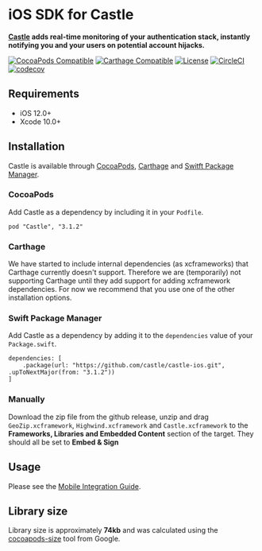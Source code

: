 # iOS SDK for Castle

**[Castle](https://castle.io) adds real-time monitoring of your authentication stack, instantly notifying you and your users on potential account hijacks.**

[![CocoaPods Compatible](https://img.shields.io/cocoapods/v/Castle.svg)](https://img.shields.io/cocoapods/v/Castle.svg)
[![Carthage Compatible](https://img.shields.io/badge/Carthage-compatible-4BC51D.svg?style=flat)](https://github.com/Carthage/Carthage)
[![License](https://img.shields.io/cocoapods/l/Castle.svg?style=flat)](http://cocoapods.org/pods/Castle)
[![CircleCI](https://circleci.com/gh/castle/castle-ios.svg?style=shield)](https://circleci.com/gh/castle/castle-ios)
[![codecov](https://codecov.io/gh/castle/castle-ios/branch/master/graph/badge.svg)](https://codecov.io/gh/castle/castle-ios)

## Requirements

- iOS 12.0+
- Xcode 10.0+

## Installation

Castle is available through [CocoaPods](https://cocoapods.org), [Carthage](https://github.com/Carthage/Carthage) and [Switft Package Manager](https://swift.org/package-manager/).

### CocoaPods
Add Castle as a dependency by including it in your `Podfile`.

```
pod "Castle", "3.1.2"
```

### Carthage
We have started to include internal dependencies (as xcframeworks) that Carthage currently doesn't support. Therefore we are (temporarily) not supporting Carthage until they add support for adding xcframework dependencies. For now we recommend that you use one of the other installation options.

### Swift Package Manager
Add Castle as a dependency by adding it to the `dependencies` value of your `Package.swift`.

```
dependencies: [
    .package(url: "https://github.com/castle/castle-ios.git", .upToNextMajor(from: "3.1.2"))
]
```

### Manually
Download the zip file from the github release, unzip and drag `GeoZip.xcframework`, `Highwind.xcframework` and `Castle.xcframework` to the **Frameworks, Libraries and Embedded Content** section of the target. They should all be set to **Embed & Sign**

## Usage

Please see the [Mobile Integration Guide](https://docs.castle.io/docs/sdk-mobile).

## Library size

Library size is approximately **74kb** and was calculated using the [cocoapods-size](https://github.com/google/cocoapods-size) tool from Google.
